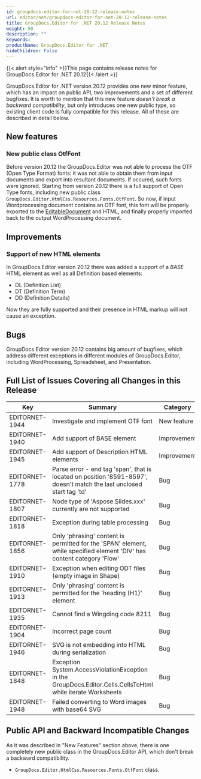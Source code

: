 ```yaml
---
id: groupdocs-editor-for-net-20-12-release-notes
url: editor/net/groupdocs-editor-for-net-20-12-release-notes
title: GroupDocs.Editor for .NET 20.12 Release Notes
weight: 50
description: ""
keywords: 
productName: GroupDocs.Editor for .NET
hideChildren: False
---
```

{{< alert style="info" >}}This page contains release notes for GroupDocs.Editor for .NET 20.12{{< /alert >}}

GroupDocs.Editor for .NET version 20.12 provides one new minor feature, which has an impact on public API, two improvements and a set of different bugfixes. It is worth to mention that this new feature _doesn't break a backward compatibility_, but only introduces one new public type, so existing client code is fully compatible for this release. All of these are described in detail below.

## New features

### New public class OtfFont

Before version 20.12 the GroupDocs.Editor was not able to process the OTF (Open Type Format) fonts: it was not able to obtain them from input documents and export into resultant documents. If occured, such fonts were ignored. Starting from version 20.12 there is a full support of Open Type fonts, including new public class `GroupDocs.Editor.HtmlCss.Resources.Fonts.OtfFont`. So now, if input Wordprocessing document contains an OTF font, this font will be properly exported to the [EditableDocument](https://reference.groupdocs.com/editor/net/groupdocs.editor/editabledocument) and HTML, and finally properly imported back to the output WordProcessing document.

## Improvements

### Support of new HTML elements

In GroupDocs.Editor version 20.12 there was added a support of a _BASE_ HTML element as well as all Definition based elements:
* DL (Definition List)
* DT (Definition Term)
* DD (Definition Details)

Now they are fully supported and their presence in HTML markup will not cause an exception.


## Bugs

GroupDocs.Editor version 20.12 contains big amount of bugfixes, which address different exceptions in different modules of GroupDocs.Editor, including WordProcessing, Spreadsheet, and Presentation.

## Full List of Issues Covering all Changes in this Release

| Key | Summary | Category |
| --- | --- | --- |
| EDITORNET-1944 | Investigate and implement OTF font | New feature |
| EDITORNET-1940 | Add support of BASE element | Improvement |
| EDITORNET-1945 | Add support of Description HTML elements | Improvement |
| EDITORNET-1778 | Parse error - end tag 'span', that is located on position '8591-8597', doesn't match the last unclosed start tag 'td' | Bug |
| EDITORNET-1807 | Node type of 'Aspose.Slides.xxx' currently are not supported | Bug |
| EDITORNET-1818 | Exception during table processing | Bug |
| EDITORNET-1856 | Only 'phrasing' content is permitted for the 'SPAN' element, while specified element 'DIV' has content category 'Flow' | Bug |
| EDITORNET-1910 | Exception when editing ODT files (empty image in Shape) | Bug |
| EDITORNET-1913 | Only 'phrasing' content is permitted for the 'heading (H1)' element | Bug |
| EDITORNET-1935 | Cannot find a Wingding code 8211 | Bug |
| EDITORNET-1904 | Incorrect page count | Bug |
| EDITORNET-1946 | SVG is not embedding into HTML during serialization | Bug |
| EDITORNET-1848 | Exception System.AccessViolationException in the GroupDocs.Editor.Cells.CellsToHtml while iterate Worksheets | Bug |
| EDITORNET-1948 | Failed converting to Word images with base64 SVG | Bug |

## Public API and Backward Incompatible Changes

As it was described in "New Features" section above, there is one completely new public class in the GroupDocs.Editor API, which don't break a backward compatibility.

* `GroupDocs.Editor.HtmlCss.Resources.Fonts.OtfFont` class.
